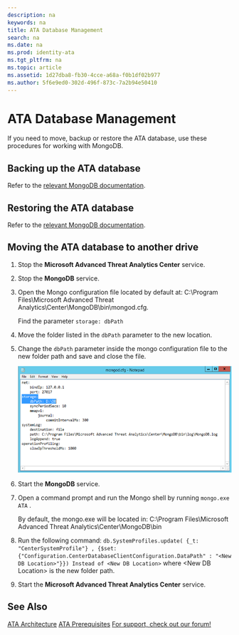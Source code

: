 ```yaml
---
description: na
keywords: na
title: ATA Database Management
search: na
ms.date: na
ms.prod: identity-ata
ms.tgt_pltfrm: na
ms.topic: article
ms.assetid: 1d27dba8-fb30-4cce-a68a-f0b1df02b977
ms.author: 5f6e9ed0-302d-496f-873c-7a2b94e50410
---
```

# ATA Database Management
If you need to move, backup or restore the ATA database, use these procedures for working with MongoDB.

## Backing up the ATA database
Refer to the [relevant MongoDB documentation](http://docs.mongodb.org/manual/administration/backup/).

## Restoring the ATA database
Refer to the [relevant MongoDB documentation](http://docs.mongodb.org/manual/administration/backup/).

## Moving the ATA database to another drive

1.  Stop the **Microsoft Advanced Threat Analytics Center** service.

2.  Stop the **MongoDB** service.

3.  Open the Mongo configuration file located by default at: C:\Program Files\Microsoft Advanced Threat Analytics\Center\MongoDB\bin\mongod.cfg.

    Find the parameter `storage: dbPath`

4.  Move the folder listed in the `dbPath` parameter to the new location.

5.  Change the `dbPath` parameter inside the mongo configuration file to the new folder path and save and close the file.

    ![](../Image/ATA_mongoDB_moveDB.png)

6.  Start the **MongoDB** service.

7.  Open a command prompt and run the Mongo shell by running `mongo.exe ATA` .

    By default, the mongo.exe will be located in: C:\Program Files\Microsoft Advanced Threat Analytics\Center\MongoDB\bin

8.  Run the following command: `db.SystemProfiles.update( {_t: "CenterSystemProfile"} , {$set:{"Configuration.CenterDatabaseClientConfiguration.DataPath" : "<New DB Location>"}}) Instead of <New DB Location>` where &lt;New DB Location&gt; is the new folder path.

9. Start the **Microsoft Advanced Threat Analytics Center** service.

## See Also
[ATA Architecture](../Topic/ATA_Architecture.md)
 [ATA Prerequisites](../Topic/ATA_Prerequisites.md)
 [For support, check out our forum!](https://social.technet.microsoft.com/Forums/security/en-US/home?forum=mata)

